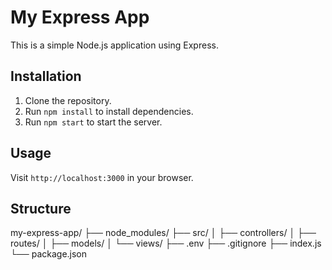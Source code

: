 # My Express App

This is a simple Node.js application using Express.

## Installation

1. Clone the repository.
2. Run `npm install` to install dependencies.
3. Run `npm start` to start the server.

## Usage

Visit `http://localhost:3000` in your browser.

## Structure

my-express-app/
├── node_modules/
├── src/
│   ├── controllers/
│   ├── routes/
│   ├── models/
│   └── views/
├── .env
├── .gitignore
├── index.js
└── package.json